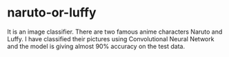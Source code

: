 # naruto-or-luffy
It is an image classifier. There are two famous anime characters Naruto and Luffy. I have classified their pictures using Convolutional Neural Network and the model is giving almost 90% accuracy on the test data.
